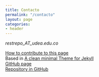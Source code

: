 ```yaml
---
title: Contacto
permalink: "/contacto"
layout: page
categories:
- header
---
```


_restrepo_AT_udea.edu.co_

<i class="fas fa-angle-double-right"></i> [How to contribute to this page](https://bit.ly/InstitutoDeFisica)<br/>
<i class="fas fa-angle-double-right"></i> Based in [A clean minimal Theme for Jekyll](http://pranavrajs.github.io/swift/)<br/>
<i class="fa fa-github"></i>   [GitHub page](https://institutodefisica.github.io/)<br/>
<i class="fa fa-github"></i>   [Repository in GitHub](https://github.com/institutodefisica/institutodefisica.github.io)<br/>
